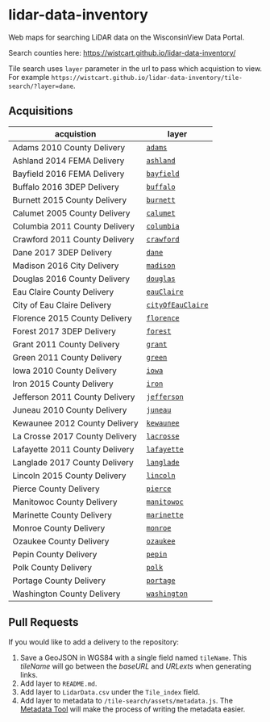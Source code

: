 # lidar-data-inventory
Web maps for searching LiDAR data on the WisconsinView Data Portal.

Search counties here: https://wistcart.github.io/lidar-data-inventory/

Tile search uses ```layer``` parameter in the url to pass which acquistion to view. For example ```https://wistcart.github.io/lidar-data-inventory/tile-search/?layer=dane```.

## Acquisitions

acquistion | layer
--- | ---
Adams 2010 County Delivery | <a href="https://wistcart.github.io/lidar-data-inventory/tile-search/?layer=adams" target="_blank">```adams```</a>
Ashland 2014 FEMA Delivery | <a href="https://wistcart.github.io/lidar-data-inventory/tile-search/?layer=ashland" target="_blank">```ashland```</a>
Bayfield 2016 FEMA Delivery | <a href="https://wistcart.github.io/lidar-data-inventory/tile-search/?layer=bayfield" target="_blank">```bayfield```</a>
Buffalo 2016 3DEP Delivery | <a href="https://wistcart.github.io/lidar-data-inventory/tile-search/?layer=buffalo" target="_blank">```buffalo```</a>
Burnett 2015 County Delivery | <a href="https://wistcart.github.io/lidar-data-inventory/tile-search/?layer=burnett" target="_blank">```burnett```</a>
Calumet 2005 County Delivery | <a href="https://wistcart.github.io/lidar-data-inventory/tile-search/?layer=calumet" target="_blank">```calumet```</a>
Columbia 2011 County Delivery | <a href="https://wistcart.github.io/lidar-data-inventory/tile-search/?layer=columbia" target="_blank">```columbia```</a>
Crawford 2011 County Delivery | <a href="https://wistcart.github.io/lidar-data-inventory/tile-search/?layer=crawford" target="_blank">```crawford```</a>
Dane 2017 3DEP Delivery | <a href="https://wistcart.github.io/lidar-data-inventory/tile-search/?layer=dane" target="_blank">```dane```</a>
Madison 2016 City Delivery | <a href="https://wistcart.github.io/lidar-data-inventory/tile-search/?layer=madison" target="_blank">```madison```</a>
Douglas 2016 County Delivery | <a href="https://wistcart.github.io/lidar-data-inventory/tile-search/?layer=douglas" target="_blank">```douglas```</a>
Eau Claire County Delivery | <a href="https://wistcart.github.io/lidar-data-inventory/tile-search/?layer=eauClaire" target="_blank">```eauClaire```</a>
City of Eau Claire Delivery | <a href="https://wistcart.github.io/lidar-data-inventory/tile-search/?layer=cityOfEauClaire" target="_blank">```cityOfEauClaire```</a>
Florence 2015 County Delivery | <a href="https://wistcart.github.io/lidar-data-inventory/tile-search/?layer=florence" target="_blank">```florence```</a>
Forest 2017 3DEP Delivery | <a href="https://wistcart.github.io/lidar-data-inventory/tile-search/?layer=forest" target="_blank">```forest```</a>
Grant 2011 County Delivery | <a href="https://wistcart.github.io/lidar-data-inventory/tile-search/?layer=grant" target="_blank">```grant```</a>
Green 2011 County Delivery | <a href="https://wistcart.github.io/lidar-data-inventory/tile-search/?layer=green" target="_blank">```green```</a>
Iowa 2010 County Delivery | <a href="https://wistcart.github.io/lidar-data-inventory/tile-search/?layer=iowa" target="_blank">```iowa```</a>
Iron 2015 County Delivery | <a href="https://wistcart.github.io/lidar-data-inventory/tile-search/?layer=iron" target="_blank">```iron```</a>
Jefferson 2011 County Delivery | <a href="https://wistcart.github.io/lidar-data-inventory/tile-search/?layer=jefferson" target="_blank">```jefferson```</a>
Juneau 2010 County Delivery | <a href="https://wistcart.github.io/lidar-data-inventory/tile-search/?layer=juneau" target="_blank">```juneau```</a>
Kewaunee 2012 County Delivery | <a href="https://wistcart.github.io/lidar-data-inventory/tile-search/?layer=kewaunee" target="_blank">```kewaunee```</a>
La Crosse 2017 County Delivery | <a href="https://wistcart.github.io/lidar-data-inventory/tile-search/?layer=lacrosse" target="_blank">```lacrosse```</a>
Lafayette 2011 County Delivery | <a href="https://wistcart.github.io/lidar-data-inventory/tile-search/?layer=lafayette" target="_blank">```lafayette```</a>
Langlade 2017 County Delivery | <a href="https://wistcart.github.io/lidar-data-inventory/tile-search/?layer=langlade" target="_blank">```langlade```</a>
Lincoln 2015 County Delivery | <a href="https://wistcart.github.io/lidar-data-inventory/tile-search/?layer=lincoln" target="_blank">```lincoln```</a>
Pierce County Delivery | <a href="https://wistcart.github.io/lidar-data-inventory/tile-search/?layer=pierce" target="_blank">```pierce```</a>
Manitowoc County Delivery | <a href="https://wistcart.github.io/lidar-data-inventory/tile-search/?layer=pierce" target="_blank">```manitowoc```</a>
Marinette County Delivery | <a href="https://wistcart.github.io/lidar-data-inventory/tile-search/?layer=pierce" target="_blank">```marinette```</a>
Monroe County Delivery | <a href="https://wistcart.github.io/lidar-data-inventory/tile-search/?layer=pierce" target="_blank">```monroe```</a>
Ozaukee County Delivery | <a href="https://wistcart.github.io/lidar-data-inventory/tile-search/?layer=pierce" target="_blank">```ozaukee```</a>
Pepin County Delivery | <a href="https://wistcart.github.io/lidar-data-inventory/tile-search/?layer=pierce" target="_blank">```pepin```</a>
Polk County Delivery | <a href="https://wistcart.github.io/lidar-data-inventory/tile-search/?layer=pierce" target="_blank">```polk```</a>
Portage County Delivery | <a href="https://wistcart.github.io/lidar-data-inventory/tile-search/?layer=pierce" target="_blank">```portage```</a>
Washington County Delivery | <a href="https://wistcart.github.io/lidar-data-inventory/tile-search/?layer=washington" target="_blank">```washington```</a>


## Pull Requests

If you would like to add a delivery to the repository:

1. Save a GeoJSON in WGS84 with a single field named `tileName`. This _tileName_ will go between the _baseURL_ and _URLexts_ when generating links.
2. Add layer to `README.md`.
3. Add layer to `LidarData.csv` under the `Tile_index` field.
4. Add layer to metadata to `/tile-search/assets/metadata.js`. The [Metadata Tool](https://wistcart.github.io/lidar-data-inventory/tile-search/metadata/) will make the process of writing the metadata easier.